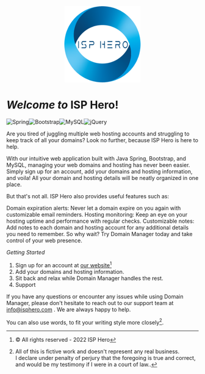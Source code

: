 <p align="center">
  <img width="200" height="200" src="https://github.com/truenoscuro/ispHero/blob/master/src/main/resources/static/img/logo.png">
</p>

# _Welcome to_ ISP Hero!
![Spring](https://img.shields.io/badge/spring-%236DB33F.svg?style=for-the-badge&logo=spring&logoColor=white)![Bootstrap](https://img.shields.io/badge/bootstrap-%23563D7C.svg?style=for-the-badge&logo=bootstrap&logoColor=white)![MySQL](https://img.shields.io/badge/mysql-%2300f.svg?style=for-the-badge&logo=mysql&logoColor=white)![jQuery](https://img.shields.io/badge/jquery-%230769AD.svg?style=for-the-badge&logo=jquery&logoColor=white)

Are you tired of juggling multiple web hosting accounts and struggling to keep track of all your domains? Look no further, because ISP Hero is here to help.

With our intuitive web application built with Java Spring, Bootstrap, and MySQL, managing your web domains and hosting has never been easier. Simply sign up for an account, add your domains and hosting information, and voila! All your domain and hosting details will be neatly organized in one place.

But that's not all. ISP Hero also provides useful features such as:

Domain expiration alerts: Never let a domain expire on you again with customizable email reminders.
Hosting monitoring: Keep an eye on your hosting uptime and performance with regular checks.
Customizable notes: Add notes to each domain and hosting account for any additional details you need to remember.
So why wait? Try Domain Manager today and take control of your web presence.

*Getting Started*

1. Sign up for an account at [our website](https://www.isphero.com/)[^1]
2. Add your domains and hosting information.
3. Sit back and relax while Domain Manager handles the rest.
4. Support

If you have any questions or encounter any issues while using Domain Manager, please don't hesitate to reach out to our support team at info@isphero.com . We are always happy to help.

You can also use words, to fit your writing style more closely[^note].

[^1]: © All rights reserved - 2022 ISP Hero
[^note]:
    All of this is fictive work and doesn't represent any real business.  
    I declare under penalty of perjury that the foregoing is true and correct, and would be my testimony if I were in a court of law..
